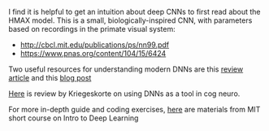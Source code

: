 I find it is helpful to get an intuition about deep CNNs to first read about the HMAX model. This is a small, biologically-inspired CNN, with parameters based on recordings in the primate visual system:
* http://cbcl.mit.edu/publications/ps/nn99.pdf
* https://www.pnas.org/content/104/15/6424

Two useful resources for understanding modern DNNs are this [review article](https://www.nature.com/articles/nature14539) and this [blog post](https://ujjwalkarn.me/2016/08/11/intuitive-explanation-convnets/)

[Here](https://www.annualreviews.org/doi/full/10.1146/annurev-vision-082114-035447) is review by Kriegeskorte on using DNNs as a tool in cog neuro.

For more in-depth guide and coding exercises, [here](http://introtodeeplearning.com/) are materials from MIT short course on Intro to Deep Learning

